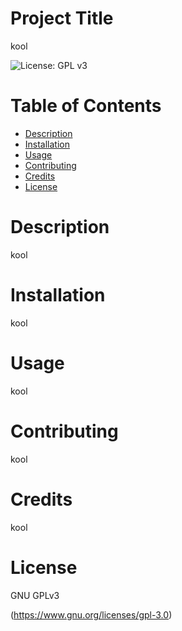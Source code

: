 
  # Project Title
  kool
  
  ![License: GPL v3](https://img.shields.io/badge/License-GPLv3-blue.svg)
  
  
  # Table of Contents
  * [Description](#-Description)
  * [Installation](#-Installation)
  * [Usage](#-Usage)
  * [Contributing](#-Contributing)
  * [Credits](#-Credits)
  * [License](#-Installation)
      
  # Description
  kool

  # Installation
  kool
  
  # Usage
  kool

  # Contributing 
  kool

  # Credits
  kool

   # License 
  GNU GPLv3
   
  (https://www.gnu.org/licenses/gpl-3.0)
  